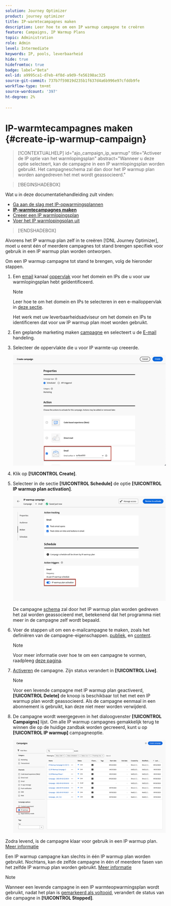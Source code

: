 ```yaml
---
solution: Journey Optimizer
product: journey optimizer
title: IP-warmtecampagnes maken
description: Leer hoe te om een IP warmup campagne te creëren
feature: Campaigns, IP Warmup Plans
topic: Administration
role: Admin
level: Intermediate
keywords: IP, pools, leverbaarheid
hide: true
hidefromtoc: true
badge: label="Beta"
exl-id: a9995ca1-d7eb-4f8d-a9d9-fe56198ac325
source-git-commit: 737b7f59819d235b1f637d4a6b996e97cfddb9fe
workflow-type: tm+mt
source-wordcount: '397'
ht-degree: 2%

---
```


# IP-warmtecampagnes maken {#create-ip-warmup-campaign}

>[!CONTEXTUALHELP]
>id="ajo_campaign_ip_warmup"
>title="Activeer de IP optie van het warmlopingsplan"
>abstract="Wanneer u deze optie selecteert, kan de campagne in een IP warmlopingsplan worden gebruikt. Het campagneschema zal dan door het IP warmup plan worden aangedreven het met wordt geassocieerd."

>[!BEGINSHADEBOX]

Wat u in deze documentatiehandleiding zult vinden:

* [Ga aan de slag met IP-opwarmingsplannen](ip-warmup-gs.md)
* **[IP-warmtecampagnes maken](ip-warmup-campaign.md)**
* [Creeer een IP warmlopingsplan](ip-warmup-plan.md)
* [Voer het IP warmlopingsplan uit](ip-warmup-execution.md)

>[!ENDSHADEBOX]

Alvorens het IP warmup plan zelf in te creëren [!DNL Journey Optimizer], moet u eerst één of meerdere campagnes tot stand brengen specifiek voor gebruik in een IP warmup plan worden ontworpen<!--through a dedicated option-->.

Om een IP warmup campagne tot stand te brengen, volg de hieronder stappen.

1. Een [email](../email/email-settings.md) kanaal [oppervlak](channel-surfaces.md) voor het domein en IPs die u voor uw warmlopingsplan hebt geïdentificeerd.

   >[!NOTE]
   >
   >Leer hoe te om het domein en IPs te selecteren in een e-mailoppervlak in [deze sectie](../email/email-settings.md#subdomains-and-ip-pools).
   >
   >Het werk met uw leverbaarheidsadviseur om het domein en IPs te identificeren dat voor uw IP warmup plan moet worden gebruikt.<!--TBC-->

1. Een geplande marketing maken [campagne](../campaigns/create-campaign.md) en selecteert u de [E-mail](../email/create-email.md#create-email-journey-campaign) handeling.

   <!--Select the Marketing category. The IP warmup plan activation option is only available for  marketing-type campaigns.-->

1. Selecteer de oppervlakte die u voor IP warmte-up creeerde.

   ![](assets/ip-warmup-campaign-surface.png)

   <!--You must use the same surface as the one that will be used for the asociated IP warmup plan. [Learn how to create an IP warmup plan](#create-ip-warmup-plan)-->

1. Klik op **[!UICONTROL Create]**.

1. Selecteer in de sectie **[!UICONTROL Schedule]** de optie **[!UICONTROL IP warmup plan activation]**.

   ![](assets/ip-warmup-campaign-plan-activation.png)

   De campagne [schema](../campaigns/create-campaign.md#schedule) zal door het IP warmup plan worden gedreven het zal worden geassocieerd met, betekenend dat het programma niet meer in de campagne zelf wordt bepaald.

1. Voer de stappen uit om een e-mailcampagne te maken, zoals het definiëren van de campagne-eigenschappen. [publiek](../audience/about-audiences.md)<!--best practices for IP warmup in terms of audience?-->, en [content](../email/get-started-email-design.md#key-steps).

   >[!NOTE]
   >
   >Voor meer informatie over hoe te om een campagne te vormen, raadpleeg [deze pagina](../campaigns/get-started-with-campaigns.md).

1. [Activeren](../campaigns/review-activate-campaign.md) de campagne. Zijn status verandert in **[!UICONTROL Live]**.

   >[!NOTE]
   >
   >Voor een levende campagne met IP warmup plan geactiveerd, **[!UICONTROL Delete]** de knoop is beschikbaar tot het met een IP warmup plan wordt geassocieerd. Als de campagne eenmaal in een abonnement is gebruikt, kan deze niet meer worden verwijderd.

1. De campagne wordt weergegeven in het dialoogvenster **[!UICONTROL Campaigns]** lijst. Om alle IP warmup campagnes gemakkelijk terug te winnen die op de huidige zandbak worden gecreeerd, kunt u op **[!UICONTROL IP warmup]** campagneoptie.

   ![](assets/ip-warmup-campaign-filter.png)

Zodra levend, is de campagne klaar voor gebruik in een IP warmup plan. [Meer informatie](ip-warmup-plan.md)

Een IP warmup campagne kan slechts in één IP warmup plan worden gebruikt. Nochtans, kan de zelfde campagne in één of meerdere fasen van het zelfde IP warmup plan worden gebruikt. [Meer informatie](ip-warmup-plan.md#define-phases)

>[!NOTE]
>
>Wanneer een levende campagne in een IP warmteopwarmingsplan wordt gebruikt, nadat het plan is [gemarkeerd als voltooid](ip-warmup-execution.md#mark-as-completed), verandert de status van die campagne in **[!UICONTROL Stopped]**.


